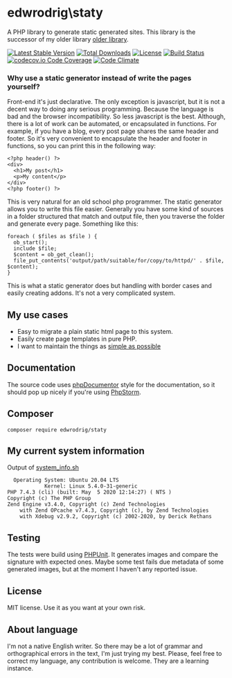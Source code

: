 edwrodrig\staty
========
A PHP library to generate static generated sites.
This library is the successor of my older library [older library](https://github.com/edwrodrig/static_generator).

[![Latest Stable Version](https://poser.pugx.org/edwrodrig/staty/v/stable)](https://packagist.org/packages/edwrodrig/staty)
[![Total Downloads](https://poser.pugx.org/edwrodrig/staty/downloads)](https://packagist.org/packages/edwrodrig/staty)
[![License](https://poser.pugx.org/edwrodrig/staty/license)](https://packagist.org/packages/edwrodrig/staty)
[![Build Status](https://travis-ci.org/edwrodrig/staty.svg?branch=master)](https://travis-ci.org/edwrodrig/staty)
[![codecov.io Code Coverage](https://codecov.io/gh/edwrodrig/staty/branch/master/graph/badge.svg)](https://codecov.io/github/edwrodrig/staty?branch=master)
[![Code Climate](https://codeclimate.com/github/edwrodrig/staty/badges/gpa.svg)](https://codeclimate.com/github/edwrodrig/staty)

### Why use a static generator instead of write the pages yourself?

Front-end it's just declarative. The only exception is javascript, but it is not a decent way to doing any serious programming. Because the language is bad and the browser incompatibility. So less javascript is the best.
Although, there is a lot of work can be automated, or encapsulated in functions. For example, if you have a blog, every post page shares the same header and footer. So it's very convenient to encapsulate the header and footer in functions, so you can print this in the following way:
```
<?php header() ?>
<div>
  <h1>My post</h1>
  <p>My content</p>
</div>
<?php footer() ?>
```
This is very natural for an old school php programmer.
The static generator allows you to write this file easier.
Generally you have some kind of sources in a folder structured that match and output file, then you traverse the folder and generate every page.
Something like this:
```
foreach ( $files as $file ) {
  ob_start();
  include $file;
  $content = ob_get_clean();
  file_put_contents('output/path/suitable/for/copy/to/httpd/' . $file, $content);
}
```
This is what a static generator does but handling with border cases and easily creating addons. It's not a very complicated system.

## My use cases

 * Easy to migrate a plain static html page to this system.
 * Easily create page templates in pure PHP.
 * I want to maintain the things as [simple as possible](https://en.wikipedia.org/wiki/KISS_principle)  

## Documentation
The source code uses [phpDocumentor](http://docs.phpdoc.org/references/phpdoc/basic-syntax.html) style for the documentation,
so it should pop up nicely if you're using [PhpStorm](https://www.jetbrains.com/phpstorm).

## Composer
```
composer require edwrodrig/staty
```

## My current system information
Output of [system_info.sh](https://github.com/edwrodrig/staty/blob/master/scripts/system_info.sh)
```
  Operating System: Ubuntu 20.04 LTS
            Kernel: Linux 5.4.0-31-generic
PHP 7.4.3 (cli) (built: May  5 2020 12:14:27) ( NTS )
Copyright (c) The PHP Group
Zend Engine v3.4.0, Copyright (c) Zend Technologies
    with Zend OPcache v7.4.3, Copyright (c), by Zend Technologies
    with Xdebug v2.9.2, Copyright (c) 2002-2020, by Derick Rethans
```

## Testing
The tests were build using [PHPUnit](https://phpunit.de/). It generates images and compare the signature with expected ones. Maybe some test fails due metadata of some generated images, but at the moment I haven't any reported issue.

## License
MIT license. Use it as you want at your own risk.

## About language
I'm not a native English writer. So there may be a lot of grammar and orthographical errors in the text, I'm just trying my best. Please, feel free to correct my language, any contribution is welcome. They are a learning instance.
